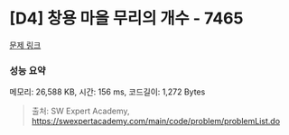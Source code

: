 # [D4] 창용 마을 무리의 개수 - 7465 

[문제 링크](https://swexpertacademy.com/main/code/problem/problemDetail.do?contestProbId=AWngfZVa9XwDFAQU) 

### 성능 요약

메모리: 26,588 KB, 시간: 156 ms, 코드길이: 1,272 Bytes



> 출처: SW Expert Academy, https://swexpertacademy.com/main/code/problem/problemList.do